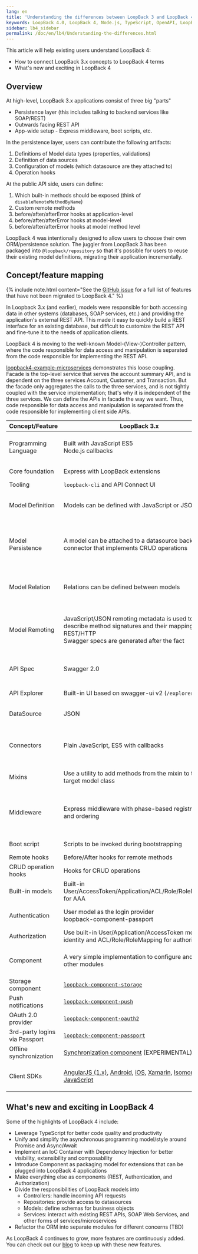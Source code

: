 ```yaml
---
lang: en
title: 'Understanding the differences between LoopBack 3 and LoopBack 4'
keywords: LoopBack 4.0, LoopBack 4, Node.js, TypeScript, OpenAPI, LoopBack 3
sidebar: lb4_sidebar
permalink: /doc/en/lb4/Understanding-the-differences.html
---
```


This article will help existing users understand LoopBack 4:

- How to connect LoopBack 3.x concepts to LoopBack 4 terms
- What's new and exciting in LoopBack 4

## Overview

At high-level, LoopBack 3.x applications consist of three big "parts"

- Persistence layer (this includes talking to backend services like SOAP/REST)
- Outwards facing REST API
- App-wide setup - Express middleware, boot scripts, etc.

In the persistence layer, users can contribute the following artifacts:

1.  Definitions of Model data types (properties, validations)
2.  Definition of data sources
3.  Configuration of models (which datasource are they attached to)
4.  Operation hooks

At the public API side, users can define:

1.  Which built-in methods should be exposed (think of
    `disableRemoteMethodByName`)
2.  Custom remote methods
3.  before/after/afterError hooks at application-level
4.  before/after/afterError hooks at model-level
5.  before/after/afterError hooks at model method level

LoopBack 4 was intentionally designed to allow users to choose their own
ORM/persistence solution. The juggler from LoopBack 3 has been packaged into
`@loopback/repository` so that it's possible for users to reuse their existing
model definitions, migrating their application incrementally.

## Concept/feature mapping

{% include note.html content="See the [GitHub issue](https://github.com/loopbackio/loopback-next/issues/1920) for a full list of features that have not been migrated to LoopBack 4." %}

In Loopback 3.x (and earlier), models were responsible for both accessing data
in other systems (databases, SOAP services, etc.) and providing the
application's external REST API. This made it easy to quickly build a REST
interface for an existing database, but difficult to customize the REST API and
fine-tune it to the needs of application clients.

LoopBack 4 is moving to the well-known Model-(View-)Controller pattern, where
the code responsible for data access and manipulation is separated from the code
responsible for implementing the REST API.

[loopback4-example-microservices](https://github.com/loopbackio/loopback4-example-microservices)
demonstrates this loose coupling. Facade is the top-level service that serves
the account summary API, and is dependent on the three services Account,
Customer, and Transaction. But the facade only aggregates the calls to the three
services, and is not tightly coupled with the service implementation; that's why
it is independent of the three services. We can define the APIs in facade the
way we want. Thus, code responsible for data access and manipulation is
separated from the code responsible for implementing client side APIs.

<table>
<thead>
<tr>
  <th>Concept/Feature</th>
  <th>LoopBack 3.x</th>
  <th>LoopBack 4</th>
</tr>
</thead>
<tbody>

<tr>
  <td>Programming Language</td>
  <td>Built with JavaScript ES5<br>Node.js callbacks</td>
  <td>Modern TypeScript with latest JavaScript features
    <br>Promises & async/await, ES2016/2017 and beyond
  </td>
</tr>

<tr>
  <td>Core foundation</td>
  <td>Express with LoopBack extensions</td>
  <td>Home-grown IoC container</td>
</tr>

<tr>
  <td>Tooling</td>
  <td><code>loopback-cli</code> and API Connect UI</td>
  <td><a href="Command-line-interface.html"><code>@loopback/cli</code></a></td>
</tr>

<tr>
  <td>Model Definition</td>
  <td>Models can be defined with JavaScript or JSON</td>
  <td>Models can be defined with TypeScript;
    <br>TBD: JavaScript - see
    <a href="https://github.com/loopbackio/loopback-next/issues/560">loopback-next#560</a>
  </td>
</tr>

<tr>
  <td>Model Persistence</td>
  <td>A model can be attached to a datasource backed by a connector that
    implements CRUD operations
  </td>
  <td><a href="Repositories.html">Repositories</a> are introduced to represent
    persistence related operations; a repository binds a model metadata
    to a datasource
  </td>
</tr>

<tr>
  <td>Model Relation</td>
  <td>Relations can be defined between models</td>
  <td>Relations can be defined between models; queries and persistence are
    implemented at repository level
  </td>
</tr>

<tr>
  <td>Model Remoting</td>
  <td>JavaScript/JSON remoting metadata is used to describe method signatures
    and their mapping to REST/HTTP
    <br>Swagger specs are generated after the fact
  </td>
  <td>Remoting metadata can be supplied by OpenAPI JSON/YAML documents or
    generated automatically through TypeScript decorators
  </td>
</tr>

<tr>
  <td>API Spec</td>
  <td>Swagger 2.0</td>
  <td>OpenAPI Spec v3 and potentially other API specs such as GraphQL, gRPC, etc.</td>
</tr>

<tr>
  <td>API Explorer</td>
  <td>Built-in UI based on swagger-ui v2 (<code>/explorer</code>)</td>
  <td>Built-in UI based on swagger-ui v3 (<code>/explorer</code>)</td>
</tr>

<tr>
  <td>DataSource</td>
  <td>JSON</td>
  <td>TypeScript and JSON;
    <br>TBD: JavaScript - see
    <a href="https://github.com/loopbackio/loopback-next/issues/560">loopback-next#560</a>
  </td>
</tr>

<tr>
  <td>Connectors</td>
  <td>Plain JavaScript, ES5 with callbacks</td>
  <td>Plain JavaScript, ES5 with callbacks;
    <br>TBD: TypeScript with async/await - see
    <a href="https://github.com/loopbackio/loopback-next/issues/889">loopback-next#889</a>
  </td>
</tr>

<tr>
  <td>Mixins</td>
  <td>Use a utility to add methods from the mixin to the target model class</td>
  <td>Use ES2015 mixin classes pattern supported by
    <a href="https://www.typescriptlang.org/docs/handbook/release-notes/typescript-2-2.html">TypeScript 2.2 and above</a>
  </td>
</tr>

<tr>
  <td>Middleware</td>
  <td>Express middleware with phase-based registration and ordering</td>
  <td>Sequence consisting of actions;
    <br>TBD: support for Express middleware, see
    <a href="https://github.com/loopbackio/loopback-next/issues/1293">loopback-next#1293</a>
    and
    <a href="https://github.com/loopbackio/loopback-next/issues/2035">loopback-next#2035</a>.
  </td>
</tr>

<tr>
  <td>Boot script</td>
  <td>Scripts to be invoked during bootstrapping</td>
  <td><a href="Life-cycle.html">Life cycle events and observers</a></td>
</tr>

<tr>
  <td>Remote hooks</td>
  <td>Before/After hooks for remote methods</td>
  <td><a href="Interceptors.html">Interceptors</a></td>
</tr>

<tr>
  <td>CRUD operation hooks</td>
  <td>Hooks for CRUD operations</td>
  <td>(TBD)</td>
</tr>

<tr>
  <td>Built-in models</td>
  <td>Built-in User/AccessToken/Application/ACL/Role/RoleMapping for AAA</td>
  <td>(TBD)</td>
</tr>

<tr>
  <td>Authentication</td>
  <td>User model as the login provider<br>loopback-component-passport</td>
  <td><a href="Loopback-component-authentication.html">Authentication component</a>
    with extensibility to strategy providers
  </td>
</tr>

<tr>
  <td>Authorization</td>
  <td>Use built-in User/Application/AccessToken model for identity and
    ACL/Role/RoleMapping for authorization
  </td>
  <td><a href="Loopback-component-authorization.html">Authorization component</a>
    (work in progress).
  </td>
</tr>

<tr>
  <td>Component</td>
  <td>A very simple implementation to configure and invoke other modules</td>
  <td>A fully-fledged packaging model that allows contribution of extensions
    from other modules
  </td>
</tr>

<tr>
  <td>Storage component</td>
  <td><a href="/doc/en/lb3/Storage-component.html"><code>loopback-component-storage</code></a>
  </td>
  <td>not available</td>
</tr>

<tr>
  <td>Push notifications</td>
  <td><a href="/doc/en/lb3/Push-notifications.html"><code>loopback-component-push</code></a>
  </td>
  <td>not available</td>
</tr>

<tr>
  <td>OAuth 2.0 provider</td>
  <td><a href="/doc/en/lb3/OAuth-2.0.html"><code>loopback-component-oauth2</code></a>
  </td>
  <td>(TBD)</td>
</tr>

<tr>
  <td>3rd-party logins via Passport</td>
  <td><a href="/doc/en/lb3/Third-party-login-using-Passport.html"><code>loopback-component-passport</code></a>
  </td>
  <td><a href="https://github.com/loopbackio/loopback-next/tree/master/extensions/authentication-passport"><code>@loopback/authentication-passport</code></a>
  </td>
</tr>

<tr>
  <td>Offline synchronization</td>
  <td><a href="/doc/en/lb3/Synchronization.html">Synchronization component</a>
    (EXPERIMENTAL)
  </td>
  <td>not available</td>
</tr>

<tr>
  <td>Client SDKs</td>
  <td>
    <a href="/doc/en/lb3/AngularJS-JavaScript-SDK.html">AngularJS (1.x)</a>,
    <a href="/doc/en/lb3/Android-SDK.html">Android</a>,
    <a href="/doc/en/lb3/iOS-SDK.html">iOS</a>,
    <a href="/doc/en/lb3/Xamarin-SDK.html">Xamarin</a>,
    <a href="/doc/en/lb3/LoopBack-in-the-client.html">Isomorphic JavaScript</a>
  </td>
  <td>
    OpenAPI code generators, e.g.
    <a href="https://swagger.io/tools/swagger-codegen/"><code>swagger-codegen</code></a>,
    <a href="https://github.com/OpenAPITools/openapi-generator"><code>openapi-generator</code></a> or
    <a href="https://github.com/cyclosproject/ng-openapi-gen"><code>ng-openapi-gen</code></a>
  </td>
</tr>

</tbody>
</table>

## What's new and exciting in LoopBack 4

Some of the highlights of LoopBack 4 include:

- Leverage TypeScript for better code quality and productivity
- Unify and simplify the asynchronous programming model/style around Promise and
  Async/Await
- Implement an IoC Container with Dependency Injection for better visibility,
  extensibility and composability
- Introduce Component as packaging model for extensions that can be plugged into
  LoopBack 4 applications
- Make everything else as components (REST, Authentication, and Authorization)
- Divide the responsibilities of LoopBack models into
  - Controllers: handle incoming API requests
  - Repositories: provide access to datasources
  - Models: define schemas for business objects
  - Services: interact with existing REST APIs, SOAP Web Services, and other
    forms of services/microservices
- Refactor the ORM into separate modules for different concerns (TBD)

As LoopBack 4 continues to grow, more features are continuously added. You can
check out our [blog](https://strongloop.com/strongblog/tag_LoopBack.html) to
keep up with these new features.
